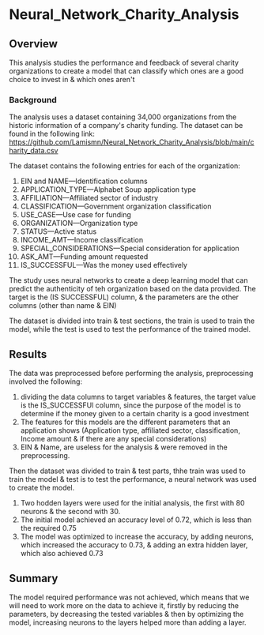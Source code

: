 # Neural_Network_Charity_Analysis
## Overview
This analysis studies the performance and feedback of several charity organizations to create a model that can classify which ones are a good choice to invest in & which ones aren't
### Background
The analysis uses a dataset containing 34,000 organizations from the historic information of a company's charity funding. The dataset can be found in the following link:
https://github.com/Lamismn/Neural_Network_Charity_Analysis/blob/main/charity_data.csv

The dataset contains the following entries for each of the organization:

1. EIN and NAME—Identification columns
2. APPLICATION_TYPE—Alphabet Soup application type
3. AFFILIATION—Affiliated sector of industry
4. CLASSIFICATION—Government organization classification
5. USE_CASE—Use case for funding
6. ORGANIZATION—Organization type
7. STATUS—Active status
8. INCOME_AMT—Income classification
9. SPECIAL_CONSIDERATIONS—Special consideration for application
10. ASK_AMT—Funding amount requested
11. IS_SUCCESSFUL—Was the money used effectively

The study uses neural networks to create a deep learning model that can predict the authenticity of teh organization based on the data provided. The target is the (IS SUCCESSFUL) column, & the parameters are the other columns (other than name & EIN)

The dataset is divided into train & test sections, the train is used to train the model, while the test is used to test the performance of the trained model.
## Results
The data was preprocessed before performing the analysis, preprocessing involved the following:
1. dividing the data columns to target variables & features, the target value is the IS_SUCCESSFUl column, since the purpose of the model is to determine if the money given to a certain charity is a good investment
2. The features for this models are the different parameters that an application shows (Application type, affiliated sector, classification, Income amount & if there are any special considerations)
3. EIN & Name, are useless for the analysis & were removed in the preprocessing.

Then the dataset was divided to train & test parts, thhe train was used to train the model & test is to test the performance, a neural network was used to create the model.
1. Two hodden layers were used for the initial analysis, the first with 80 neurons & the second with 30.
2. The initial model achieved an accuracy level of 0.72, which is less than the required 0.75
3. The model was optimized to increase the accuracy, by adding neurons, which increased  the accuracy to 0.73, & adding an extra hidden layer, which also achieved 0.73

## Summary
The model required performance was not achieved, which means that we will need to work more on the data to achieve it, firstly by reducing the parameters, by decreasing the tested variables & then by optimizing the model, increasing neurons to the layers helped more than adding a layer.
